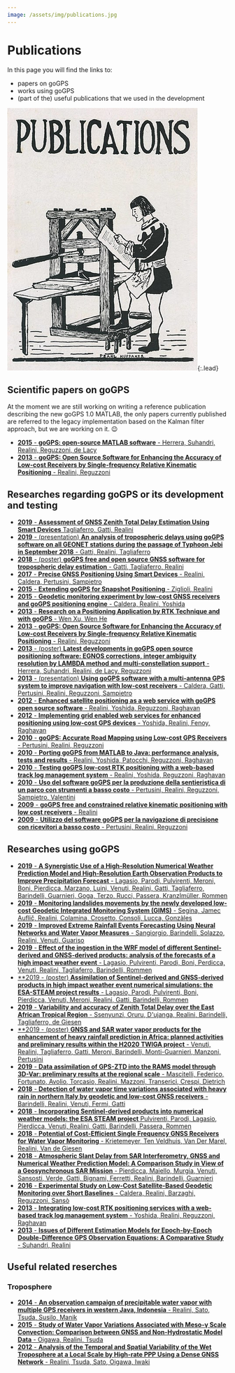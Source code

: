 ```yaml
---
image: /assets/img/publications.jpg
---
```


# Publications

In this page you will find the links to:

 * papers on goGPS
 * works using goGPS
 * (part of the) useful publications that we used in the development

![Screenshot](/assets/img/publications.jpg){:.lead}

## Scientific papers on goGPS

At the moment we are still working on writing a reference publication describing the new goGPS 1.0 MATLAB, the only papers currently published are referred to the legacy implementation based on the Kalman filter approach, but we are working on it. 😉

  * [**2015** - **goGPS: open-source MATLAB software** - Herrera, Suhandri, Realini, Reguzzoni, de Lacy](https://www.researchgate.net/publication/278876018_goGPS_open-source_MATLAB_software)
  * [**2013** - **goGPS: Open Source Software for Enhancing the Accuracy of Low-cost Receivers by Single-frequency Relative Kinematic Positioning** - Realini, Reguzzoni](https://www.researchgate.net/publication/257836193_goGPS_Open_Source_Software_for_Enhancing_the_Accuracy_of_Low-cost_Receivers_by_Single-frequency_Relative_Kinematic_Positioning)

## Researches regarding goGPS or its development and testing
  * [**2019** - **Assessment of GNSS Zenith Total Delay Estimation Using Smart Devices** Tagliaferro, Gatti, Realini](https://www.researchgate.net/publication/336455872_Assessment_of_GNSS_Zenith_Total_Delay_Estimation_Using_Smart_Devices)
  * [**2019** - (presentation) **An analysis of tropospheric delays using goGPS software on all GEONET stations during the passage of Typhoon Jebi in September 2018** - Gatti, Realini, Tagliaferro](https://www.researchgate.net/publication/333419456_An_analysis_of_tropospheric_delays_using_goGPS_software_on_all_GEONET_stations_during_the_passage_of_Typhoon_Jebi_in_September_2018)
  * [**2018** - (poster) **goGPS free and open source GNSS software for tropospheric delay estimation** - Gatti, Tagliaferro, Realini](https://www.researchgate.net/publication/325960230_goGPS_free_and_open_source_GNSS_software_for_tropospheric_delay_estimation)
  * [**2017** - **Precise GNSS Positioning Using Smart Devices** - Realini, Caldera, Pertusini, Sampietro](https://www.researchgate.net/publication/320591917_Precise_GNSS_Positioning_Using_Smart_Devices)
  * [**2015** - **Extending goGPS for Snapshot Positioning** - Ziglioli, Realini](https://www.researchgate.net/publication/280243710_Extending_goGPS_for_Snapshot_Positioning)
  * [**2015** - **Geodetic monitoring experiment by low-cost GNSS receivers and goGPS positioning engine** - Caldera, Realini, Yoshida](https://www.researchgate.net/publication/280528362_Geodetic_monitoring_experiment_by_low-cost_GNSS_receivers_and_goGPS_positioning_engine)
  * [**2013** - **Research on a Positioning Application by RTK Technique and with goGPS** - Wen Xu, Wen He](https://www.researchgate.net/publication/272045551_Research_on_a_Positioning_Application_by_RTK_Technique_and_with_goGPS)
  * [**2013** - **goGPS: Open Source Software for Enhancing the Accuracy of Low-cost Receivers by Single-frequency Relative Kinematic Positioning** - Realini, Reguzzoni](https://www.researchgate.net/publication/257836193_goGPS_Open_Source_Software_for_Enhancing_the_Accuracy_of_Low-cost_Receivers_by_Single-frequency_Relative_Kinematic_Positioning)
  * [**2013** - (poster) **Latest developments in goGPS open source positioning software: EGNOS corrections, integer ambiguity resolution by LAMBDA method and multi-constellation support** - Herrera, Suhandri, Realini, de Lacy, Reguzzoni](https://www.researchgate.net/publication/316662708_Latest_developments_in_goGPS_open_source_positioning_software_EGNOS_corrections_integer_ambiguity_resolution_by_LAMBDA_method_and_multi-constellation_support)
  * [**2013** - (presentation) **Using goGPS software with a multi-antenna GPS system to improve navigation with low-cost receivers** - Caldera, Gatti, Pertusini, Realini, Reguzzoni, Sampietro](https://www.researchgate.net/publication/259346302_Using_goGPS_software_with_a_multi-antenna_GPS_system_to_improve_navigation_with_low-cost_receivers)
  * [**2012** - **Enhanced satellite positioning as a web service with goGPS open source software** - Realini, Yoshida, Reguzzoni, Raghavan](https://www.researchgate.net/publication/256841853_Enhanced_satellite_positioning_as_a_web_service_with_goGPS_open_source_software)
  * [**2012** - **Implementing grid enabled web services for enhanced positioning using low-cost GPS devices** - Yoshida, Realini, Fenoy, Raghavan](https://www.researchgate.net/publication/256841667_Implementing_grid_enabled_web_services_for_enhanced_positioning_using_low-cost_GPS_devices)
  * [**2010** - **goGPS: Accurate Road Mapping using Low-cost GPS Receivers** - Pertusini, Realini, Reguzzoni](https://www.researchgate.net/publication/256841983_goGPS_Accurate_Road_Mapping_using_Low-cost_GPS_Receivers)
  * [**2010** - **Porting goGPS from MATLAB to Java: performance analysis, tests and results** - Realini, Yoshida, Patocchi, Reguzzoni, Raghavan](https://www.researchgate.net/publication/307937098_Porting_goGPS_from_MATLAB_to_Java_performance_analysis_tests_and_results)
  * [**2010** - **Testing goGPS low-cost RTK positioning with a web-based track log management system** - Realini, Yoshida, Reguzzoni, Raghavan](https://www.researchgate.net/publication/290012474_Testing_goGPS_low-cost_RTK_positioning_with_a_web-based_track_log_management_system)
  * [**2010** - **Uso del software goGPS per la produzione della sentieristica di un parco con strumenti a basso costo** - Pertusini, Realini, Reguzzoni, Sampietro, Valentini](https://www.researchgate.net/publication/267248483_Uso_del_software_goGPS_per_la_produzione_della_sentieristica_di_un_parco_con_strumenti_a_basso_costo)
  * [**2009** - **goGPS free and constrained relative kinematic positioning with low cost receivers** - Realini](https://www.researchgate.net/publication/237520116_goGPS_free_and_constrained_relative_kinematic_positioning_with_low_cost_receivers)
  * [**2009** - **Utilizzo del software goGPS per la navigazione di precisione con ricevitori a basso costo** - Pertusini, Realini, Reguzzoni](https://www.researchgate.net/publication/266349179_Utilizzo_del_software_goGPS_per_la_navigazione_di_precisione_con_ricevitori_a_basso_costo)


## Researches using goGPS
  * [**2019** - **A Synergistic Use of a High-Resolution Numerical Weather Prediction Model and High-Resolution Earth Observation Products to Improve Precipitation Forecast** - Lagasio, Parodi, Pulvirenti, Meroni, Boni, Pierdicca, Marzano, Luini, Venuti, Realini, Gatti, Tagliaferro, Barindelli, Guarnieri, Goga, Terzo, Rucci, Passera, Kranzlmüller, Rommen](https://www.researchgate.net/publication/336554252_A_Synergistic_Use_of_a_High-Resolution_Numerical_Weather_Prediction_Model_and_High-Resolution_Earth_Observation_Products_to_Improve_Precipitation_Forecast)
  * [**2019** - **Monitoring landslides movements by the newly developed low-cost Geodetic Integrated Monitoring System (GIMS)** - Segina, Jamec Auflič, Realini, Colamina, Crosetto, Consoli, Lucca, Gonzàles](https://www.researchgate.net/publication/336487951_Monitoring_landslides_movements_by_the_newly_developed_low-cost_Geodetic_Integrated_Monitoring_System_GIMS)
  * [**2019** - **Improved Extreme Rainfall Events Forecasting Using Neural Networks and Water Vapor Measures** - Sangiorgio, Barindelli, Solazzo, Realini, Venuti, Guariso](https://www.researchgate.net/publication/338084463_Improved_Extreme_Rainfall_Events_Forecasting_Using_Neural_Networks_and_Water_Vapor_Measures)
  * [**2019** - **Effect of the ingestion in the WRF model of different Sentinel-derived and GNSS-derived products: analysis of the forecasts of a high impact weather event** - Lagasio, Pulvirenti, Parodi, Boni, Perdicca, Venuti, Realini, Tagliaferro, Barindelli, Rommen](https://www.researchgate.net/publication/334536296_Effect_of_the_ingestion_in_the_WRF_model_of_different_Sentinel-derived_and_GNSS-derived_products_analysis_of_the_forecasts_of_a_high_impact_weather_event)
  * [**2019 - (poster) **Assimilation of Sentinel-derived and GNSS-derived products in high impact weather event numerical simulations: the ESA-STEAM project results** - Lagasio, Parodi, Pulvirenti, Boni, Pierdicca, Venuti, Meroni, Realini, Gatti, Barindelli, Rommen](https://www.researchgate.net/publication/333867625_Assimilation_of_Sentinel-derived_and_GNSS-derived_products_in_high_impact_weather_event_numerical_simulations_the_ESA-STEAM_project_results)
  * [**2019** - **Variability and accuracy of Zenith Total Delay over the East African Tropical Region** - Ssenyunzi, Oruru, D'ujanga, Realini, Barindelli, Tagliaferro, de Giesen](https://www.researchgate.net/publication/333630878_Variability_and_accuracy_of_Zenith_Total_Delay_over_the_East_African_Tropical_Region)
  * [**2019 - (poster) **GNSS and SAR water vapor products for the enhancement of heavy rainfall prediction in Africa: planned activities and preliminary results within the H2020 TWIGA project** - Venuti, Realini, Tagliaferro, Gatti, Meroni, Barindelli, Monti-Guarnieri, Manzoni, Pertusini](https://www.researchgate.net/publication/334165271_GNSS_and_SAR_water_vapor_products_for_the_enhancement_of_heavy_rainfall_prediction_in_Africa_planned_activities_and_preliminary_results_within_the_H2020_TWIGA_project)
  * [**2019** - **Data assimilation of GPS-ZTD into the RAMS model through 3D-Var: preliminary results at the regional scale** - Mascitelli, Federico, Fortunato, Avolio, Torcasio, Realini, Mazzoni, Transerici, Crespi, Dietrich](https://www.researchgate.net/publication/331421456_Data_assimilation_of_GPS-ZTD_into_the_RAMS_model_through_3D-Var_preliminary_results_at_the_regional_scale)
  * [**2018** - **Detection of water vapor time variations associated with heavy rain in northern Italy by geodetic and low-cost GNSS receivers** - Barindelli, Realini, Venuti, Fermi, Gatti](https://www.researchgate.net/publication/323149373_Detection_of_water_vapor_time_variations_associated_with_heavy_rain_in_northern_Italy_by_geodetic_and_low-cost_GNSS_receivers)
  * [**2018** - **Incorporating Sentinel-derived products into numerical weather models: the ESA STEAM project** Pulvirenti, Parodi, Lagasio, Pierdicca, Venuti, Realini, Gatti, Barindelli, Passera, Rommen](https://www.researchgate.net/publication/328185101_Incorporating_Sentinel-derived_products_into_numerical_weather_models_the_ESA_STEAM_project)
  * [**2018** - **Potential of Cost-Efficient Single Frequency GNSS Receivers for Water Vapor Monitoring** - Krietemeyer, Ten Veldhuis, Van Der Marel, Realini, Van de Giesen](https://www.researchgate.net/publication/327735276_Potential_of_Cost-Efficient_Single_Frequency_GNSS_Receivers_for_Water_Vapor_Monitoring)
  * [**2018** - **Atmospheric Slant Delay from SAR Interferometry, GNSS and Numerical Weather Prediction Model: A Comparison Study in View of a Geosynchronous SAR Mission** - Pierdicca, Maiello, Murgia, Venuti, Sansosti, Verde, Gatti, Bignami, Ferretti, Realini, Barindelli, Guarnieri](https://www.researchgate.net/publication/328988184_Ingestion_of_Sentinel-Derived_Remote_Sensing_Products_in_Numerical_Weather_Prediction_Models_First_Results_of_the_ESA_Steam_Project)
  * [**2016** - **Experimental Study on Low-Cost Satellite-Based Geodetic Monitoring over Short Baselines** - Caldera, Realini, Barzaghi, Reguzzoni, Sansò](https://www.researchgate.net/publication/290210624_Experimental_Study_on_Low-Cost_Satellite-Based_Geodetic_Monitoring_over_Short_Baselines)
  * [**2013** - **Integrating low-cost RTK positioning services with a web-based track log management system** - Yoshida, Realini, Reguzzoni, Raghavan](https://www.researchgate.net/publication/256841864_Integrating_low-cost_RTK_positioning_services_with_a_web-based_track_log_management_system)
  * [**2013** - **Issues of Different Estimation Models for Epoch-by-Epoch Double-Difference GPS Observation Equations: A Comparative Study** - Suhandri, Realini](https://www.researchgate.net/publication/254860879_Issues_of_Different_Estimation_Models_for_Epoch-by-Epoch_Double-Difference_GPS_Observation_Equations_A_Comparative_Study)
  
## Useful related reserches

### Troposphere
  * [**2014** - **An observation campaign of precipitable water vapor with multiple GPS receivers in western Java, Indonesia** - Realini, Sato, Tsuda, Susilo, Manik](https://www.researchgate.net/publication/265690181_An_observation_campaign_of_precipitable_water_vapor_with_multiple_GPS_receivers_in_western_Java_Indonesia)
  * [**2015** - **Study of Water Vapor Variations Associated with Meso-γ Scale Convection: Comparison between GNSS and Non-Hydrostatic Model Data** - Oigawa, Realini, Tsuda](https://www.researchgate.net/publication/273447880_Study_of_Water_Vapor_Variations_Associated_with_Meso-g_Scale_Convection_Comparison_between_GNSS_and_Non-Hydrostatic_Model_Data)
  * [**2012** - **Analysis of the Temporal and Spatial Variability of the Wet Troposphere at a Local Scale by High-rate PPP Using a Dense GNSS Network** - Realini, Tsuda, Sato, Oigawa, Iwaki](https://www.researchgate.net/publication/256841966_Analysis_of_the_Temporal_and_Spatial_Variability_of_the_Wet_Troposphere_at_a_Local_Scale_by_High-rate_PPP_Using_a_Dense_GNSS_Network)
  